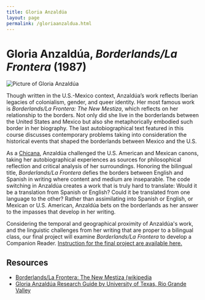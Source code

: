 ```yaml
---
title: Gloria Anzaldúa
layout: page
permalink: /gloriaanzaldua.html
---
```

# Gloria Anzaldúa, *Borderlands/La Frontera* (1987)

![Picture of Gloria Anzaldúa](https://texlibris.lib.utexas.edu/wp-content/uploads/2019/09/anzaldua2-1000x576.jpg) 

Though written in the U.S.-Mexico context, Anzaldúa’s work reflects Iberian legacies of colonialism, gender, and queer identity. Her most famous work is *Borderlands/La Frontera: The New Mestiza*, which reflects on her relationship to the borders. Not only did she live in the borderlands between the United States and Mexico but also she metaphorically embodied such border in her biography. The last autobiographical text featured in this course discusses contemporary problems taking into consideration the historical events that shaped the borderlands between Mexico and the U.S. 

As a [Chicana](https://en.wikipedia.org/wiki/Chicano), Anzaldúa challenged the U.S. American and Mexican canons, taking her autobiographical experiences as sources for philosophical reflection and critical analysis of her surroundings. Honoring the bilingual title, *Borderlands/La Frontera* defies the borders between English and Spanish in writing where content and medium are inseparable. The code switching in Anzaldúa creates a work that is truly hard to translate: Would it be a translation from Spanish or English? Could it be translated from one language to the other? Rather than assimilating into Spanish or English, or Mexican or U.S. American, Anzaldúa bets on the borderlands as her answer to the impasses that develop in her writing. 

Considering the temporal and geographical proximity of Anzaldúa's work, and the linguistic challenges from her writing that are proper to a bilingual class, our final project will examine *Borderlands/La Frontera* to develop a Companion Reader. [Instruction for the final project are available here.](https://dh-miami.github.io/SPA_410_Fall25/instructions_final_project.html) 

## Resources

* [Borderlands/La Frontera: The New Mestiza (wikipedia](https://en.wikipedia.org/wiki/Borderlands/La_Frontera:_The_New_Mestiza)
* [Gloria Anzaldúa Research Guide by University of Texas, Rio Grande Valley](https://utrgv.libguides.com/SCA/gloria)
